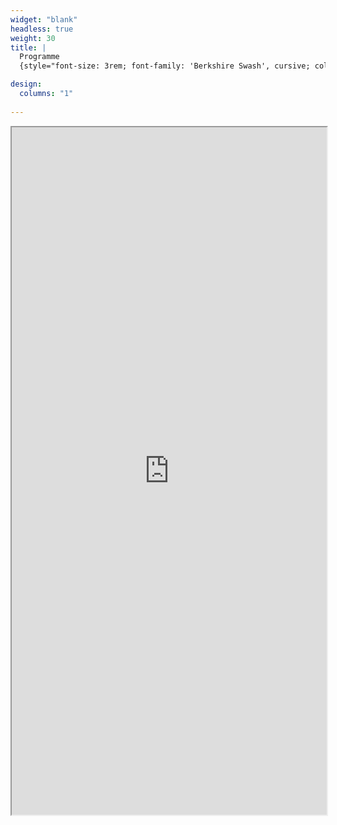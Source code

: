 ```yaml
---
widget: "blank"
headless: true
weight: 30
title: |
  Programme
  {style="font-size: 3rem; font-family: 'Berkshire Swash', cursive; color: #373853"}

design:
  columns: "1"
    
---
```


<iframe src="https://drive.google.com/file/d/1FNgIufUHpEoAgIBJQSsNOE5nt5sBbmPr/preview" width="100%" height="1100px" allow="autoplay" ></iframe>
